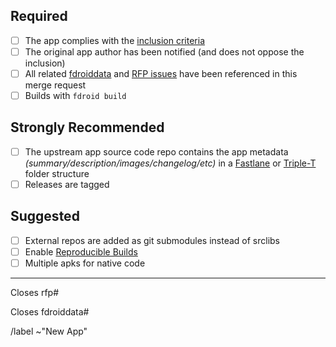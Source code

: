 <!--Please make sure your repo is public and your branch is not protected. See https://docs.gitlab.com/ee/user/project/protected_branches.html. We enable fast-forward merges by default. If your branch is protected, we can't rebase it before merge it.-->
## Required
<!--Please ensure that your MR meet following requirements-->
* [ ] The app complies with the [inclusion criteria](https://f-droid.org/docs/Inclusion_Policy)
* [ ] The original app author has been notified (and does not oppose the inclusion) <!--If you are not the author, please paste the link of the reply from the author.-->
* [ ] All related [fdroiddata](https://gitlab.com/fdroid/fdroiddata/issues) and [RFP issues](https://gitlab.com/fdroid/rfp/issues) have been referenced in this merge request
* [ ] Builds with `fdroid build`

## Strongly Recommended
<!--We highly encourage you doing these thing.-->
* [ ] The upstream app source code repo contains the app metadata _(summary/description/images/changelog/etc)_ in a [Fastlane](https://gitlab.com/snippets/1895688) or [Triple-T](https://gitlab.com/snippets/1901490) folder structure <!--If you are the author, please do add metadata in your repo; If you are not the author, please at least open an issue upstream for the metadata. With metadata in your repo, you can maintain it directly.-->
* [ ] Releases are tagged <!--Our autoupdate workflow relies on the tag. Without this you have to add every version manually.-->

## Suggested
<!--These suggestions may be difficult to apply on your app. Please have a try.-->
* [ ] External repos are added as git submodules instead of srclibs <!--You can update git submodules without opening an MR in this repo and the submodule is covered by our scanner.-->
* [ ] Enable [Reproducible Builds](https://f-droid.org/docs/Reproducible_Builds) <!--We'll use your signature so that the users can switch between different channels.-->
* [ ] Multiple apks for native code <!--If your app has native code and the size is large, please consider building multiple apks instead of one universal apk.-->

---------------------

<!--Add the corresponding issue number or remove this if this merge request does not close an issue at rfp.-->
Closes rfp#<RFP issue number>

<!--Add the corresponding issue number or remove this if this merge request does not close an issue at fdroiddata.-->
Closes fdroiddata#<fdroiddata issue number>

/label ~"New App"
